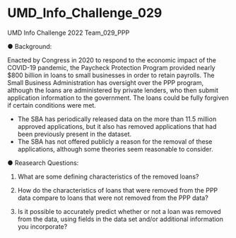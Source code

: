 # UMD_Info_Challenge_029
UMD Info Challenge 2022
Team_029_PPP

● Background:

Enacted by Congress in 2020 to respond to the economic impact of the COVID-19 pandemic, the Paycheck Protection Program provided nearly $800 billion in loans to small businesses in order to retain payrolls. The Small Business Administration has oversight over the PPP program, although the loans are administered by private lenders, who then submit application information to the government. The loans could be fully forgiven if certain conditions were met.

* The SBA has periodically released data on the more than 11.5 million approved applications, but it also has removed applications that had been previously present in the dataset.
* The SBA has not offered publicly a reason for the removal of these applications, although some theories seem reasonable to consider.

● Reasearch Questions:

1.	What are some defining characteristics of the removed loans?

2.	How do the characteristics of loans that were removed from the PPP data compare to loans that were not removed from the PPP data? 

3.	Is it possible to accurately predict whether or not a loan was removed from the data, using fields in the data set and/or additional information you incorporate?  

